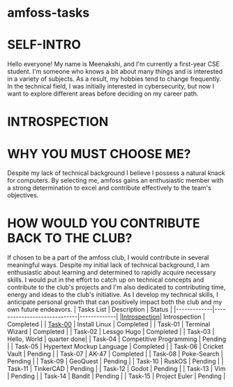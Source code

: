 # amfoss-tasks
# SELF-INTRO 
Hello everyone!
My name is Meenakshi, and I'm currently a first-year CSE student. I'm someone who knows a bit about many things and is interested in a variety of subjects. As a result, my hobbies tend to change frequently. In the technical field, I was initially interested in cybersecurity, but now I want to explore different areas before deciding on my career path.
# INTROSPECTION
# WHY YOU MUST CHOOSE ME?
Despite my lack of technical background I believe I possess a natural knack for computers. By selecting me, amfoss gains an enthusiastic member with a strong determination to excel and contribute effectively to the team's objectives.
# HOW WOULD YOU CONTRIBUTE BACK TO THE CLUB?
If chosen to be a part of the amfoss club, I would contribute in several meaningful ways. Despite my initial lack of technical background, I am enthusiastic about learning and determined to rapidly acquire necessary skills. I would put in the effort to catch up on technical concepts and contribute to the club's projects and I'm also dedicated to contributing time, energy and ideas to the club's initiative. As I develop my technical skills, I anticipate personal growth that can positively impact both the club and my own future endeavors. 
| Tasks List  |    Description              | Status      |
|-------------|-----------------------------|-------------| 
|[Introspection](https://github.com/meenusince2004/amfoss-tasks/tree/main#introspection)| Introspection               | Completed   |
| [Task-00](https://github.com/meenusince2004/amfoss-tasks/tree/main/Task-00)     | Install Linux               | Completed   |
| Task-01     | Terminal Wizard             | Completed   |
| Task-02     | Lessgo Hugo                 | Completed   |
| Task-03     | Hello, World                | quarter done|
| Task-04     | Competitive Programming     | Pending     |
| Task-05     | Hypertext Mockup Language   | Completed   |
| Task-06     | Cricket Vault               | Pending     |
| Task-07     | AK-47                       | Completed   |
| Task-08     | Poke-Search                 | Pending     |
| Task-09     | GeoQuest                    | Pending     |
| Task-10     | RuskOS                      | Pending     |
| Task-11     | TinkerCAD                   | Pending     |
| Task-12     | Godot                       | Pending     |
| Task-13     | Vim                         | Pending     |
| Task-14     | Bandit                      | Pending     |
| Task-15     | Project Euler               | Pending     |
